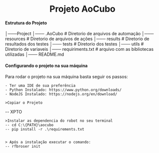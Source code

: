 <h1 align="center">
    Projeto AoCubo
</h1>

#### Estrutura do Projeto
│───Project
    │─── .AoCubo                        # Diretorio de arquivos de automação
        │─── resources                  # Diretorio de arquivos de ações
        │─── results                    # Diretorio de resultados dos testes
        │─── tests                      # Diretorio dos testes
        │─── utils                      # Diretorio de variaveis
        │─── requiriments.txt           # arquivo com as bibliotecas utilizadas
        │─── README.md

#### Configurando o projeto na sua máquina
Para rodar o projeto na sua máquina basta seguir os passos:

    - Ter uma IDE de sua preferência
    - Python Instalado: https://www.python.org/downloads/
    - NodeJS Instalado: https://nodejs.org/en/download/

    >Copiar o Projeto
   -- XPTO


    >Instalar as dependencia do robot no seu terminal
    -- cd C:\{PATH}\aocubo
    -- pip install -r .\requirements.txt
    

    > Após a instalação executar o comando:
    -- rfbroser init
   
